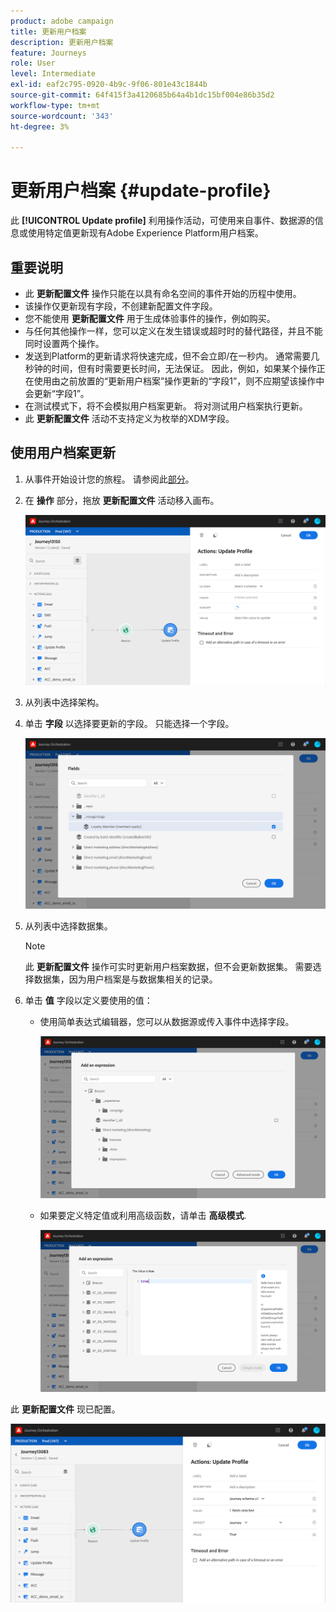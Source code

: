 ```yaml
---
product: adobe campaign
title: 更新用户档案
description: 更新用户档案
feature: Journeys
role: User
level: Intermediate
exl-id: eaf2c795-0920-4b9c-9f06-801e43c1844b
source-git-commit: 64f415f3a4120685b64a4b1dc15bf004e86b35d2
workflow-type: tm+mt
source-wordcount: '343'
ht-degree: 3%

---
```


# 更新用户档案 {#update-profile}

此 **[!UICONTROL Update profile]** 利用操作活动，可使用来自事件、数据源的信息或使用特定值更新现有Adobe Experience Platform用户档案。

## 重要说明

* 此 **更新配置文件** 操作只能在以具有命名空间的事件开始的历程中使用。
* 该操作仅更新现有字段，不创建新配置文件字段。
* 您不能使用 **更新配置文件** 用于生成体验事件的操作，例如购买。
* 与任何其他操作一样，您可以定义在发生错误或超时时的替代路径，并且不能同时设置两个操作。
* 发送到Platform的更新请求将快速完成，但不会立即/在一秒内。 通常需要几秒钟的时间，但有时需要更长时间，无法保证。 因此，例如，如果某个操作正在使用由之前放置的“更新用户档案”操作更新的“字段1”，则不应期望该操作中会更新“字段1”。
* 在测试模式下，将不会模拟用户档案更新。 将对测试用户档案执行更新。
* 此 **更新配置文件** 活动不支持定义为枚举的XDM字段。

## 使用用户档案更新

1. 从事件开始设计您的旅程。 请参阅此[部分](../building-journeys/journey.md)。

1. 在 **操作** 部分，拖放 **更新配置文件** 活动移入画布。

   ![](../assets/profileupdate0.png)

1. 从列表中选择架构。

1. 单击 **字段** 以选择要更新的字段。 只能选择一个字段。

   ![](../assets/profileupdate2.png)

1. 从列表中选择数据集。

   >[!NOTE]
   >
   >此 **更新配置文件** 操作可实时更新用户档案数据，但不会更新数据集。 需要选择数据集，因为用户档案是与数据集相关的记录。

1. 单击 **值** 字段以定义要使用的值：

   * 使用简单表达式编辑器，您可以从数据源或传入事件中选择字段。

     ![](../assets/profileupdate4.png)

   * 如果要定义特定值或利用高级函数，请单击 **高级模式**.

     ![](../assets/profileupdate3.png)

此 **更新配置文件** 现已配置。

![](../assets/profileupdate1.png)
